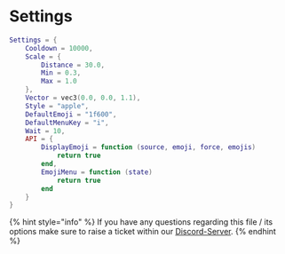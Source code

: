# Settings

```lua
Settings = {
    Cooldown = 10000,
    Scale = {
        Distance = 30.0,
        Min = 0.3,
        Max = 1.0
    },
    Vector = vec3(0.0, 0.0, 1.1),
    Style = "apple",
    DefaultEmoji = "1f600",
    DefaultMenuKey = "i",
    Wait = 10,
    API = {
        DisplayEmoji = function (source, emoji, force, emojis)
            return true
        end,
        EmojiMenu = function (state)
            return true
        end
    }
}
```

{% hint style="info" %}
If you have any questions regarding this file / its options make sure to raise a ticket within our [Discord-Server](https://discord.gg/S8Xq7JwNgg).
{% endhint %}
